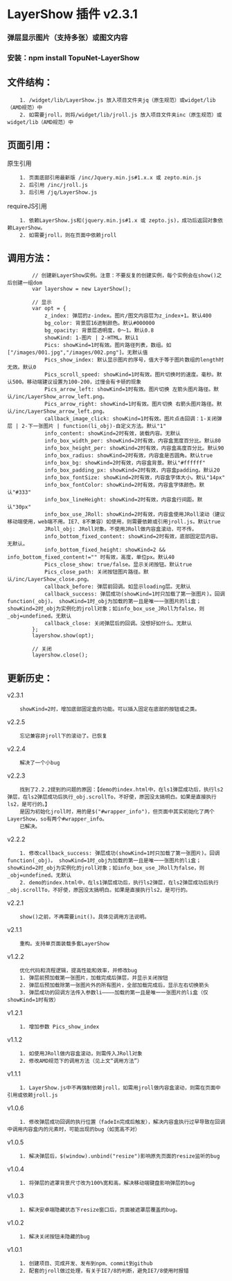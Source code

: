 # LayerShow 插件 v2.3.1
### 弹层显示图片（支持多张）或图文内容
### 安装：npm install TopuNet-LayerShow

文件结构：
-------------
		
		1. /widget/lib/LayerShow.js 放入项目文件夹jq（原生规范）或widget/lib（AMD规范）中
		2. 如需要jroll，则将/widget/lib/jroll.js 放入项目文件夹inc（原生规范）或widget/lib（AMD规范）中


页面引用：
-------------

原生引用

		1. 页面底部引用最新版 /inc/Jquery.min.js#1.x.x 或 zepto.min.js
		2. 后引用 /inc/jroll.js
		3. 后引用 /jq/LayerShow.js

requireJS引用

        1. 依赖LayerShow.js和(jquery.min.js#1.x 或 zepto.js)，成功后返回对象依赖LayerShow。
        2. 如需要jroll，则在页面中依赖jroll

调用方法：
--------------

			// 创建新LayerShow实例。注意：不要反复的创建实例，每个实例会在show()之后创建一组dom
			var layershow = new LayerShow();

			// 显示
			var opt = {
				z_index: 弹层的z-index。图片/图文内容层为z_index+1。默认400
				bg_color: 背景层16进制颜色。默认#000000
				bg_opacity: 背景层透明度，0～1。默认0.8
				showKind: 1-图片 | 2-HTML。默认1
				Pics: showKind=1时有效。图片路径列表，数组。如 ["/images/001.jpg","/images/002.png"]。无默认值
				Pics_show_index: 默认显示图片的序号，值大于等于图片数组的length时无效。默认0
				Pics_scroll_speed: showKind=1时有效。图片切换时的速度。毫秒。默认500。移动端建议设置为100-200，过慢会有卡顿的现象
				Pics_arrow_left: showKind=1时有效。图片切换 左箭头图片路径。默认/inc/LayerShow_arrow_left.png。
				Pics_arrow_right: showKind=1时有效。图片切换 右箭头图片路径。默认/inc/LayerShow_arrow_left.png。
				callback_image_click: showKind=1时有效。图片点击回调：1-关闭弹层 | 2-下一张图片 | function(li_obj)-自定义方法。默认"1"
				info_content: showKind=2时有效，装载内容。无默认
				info_box_width_per: showKind=2时有效，内容盒宽度百分比。默认80
				info_box_height_per: showKind=2时有效，内容盒高度百分比。默认90
				info_box_radius: showKind=2时有效，内容盒是否圆角。默认true
				info_box_bg: showKind=2时有效，内容盒背景。默认"#ffffff"
				info_box_padding_px: showKind=2时有效，内容盒padding。默认20
				info_box_fontSize: showKind=2时有效，内容盒字体大小。默认"14px"
				info_box_fontColor: showKind=2时有效，内容盒字体颜色。默认"#333"
				info_box_lineHeight: showKind=2时有效，内容盒行间距。默认"30px"
				info_box_use_JRoll: showKind=2时有效，内容盒使用JRoll滚动（建议移动端使用，web端不用。IE7、8不兼容）如使用，则需要依赖或引用jroll.js。默认true
				JRoll_obj: JRoll对象。不使用JRoll做内容盒滚动，可不传。
                info_bottom_fixed_content: showKind=2时有效，底部固定层内容。无默认。
                info_bottom_fixed_height: showKind=2 && info_bottom_fixed_content!="" 时有效，高度，单位px。默认40
				Pics_close_show: true/false。显示关闭按钮。默认true
				Pics_close_path: 关闭按钮图片路径。默认/inc/LayerShow_close.png。
				callback_before: 弹层前回调。如显示loading层。无默认
				callback_success: 弹层成功(showKind=1时只加载了第一张图片)。回调function(_obj)。 showKind=1时_obj为加载的第一且是唯一一张图片的li盒；showKind=2时_obj为实例化的jroll对象；如info_box_use_JRoll为false，则_obj=undefined。无默认
				callback_close: 关闭弹层后的回调。没想好如什么。无默认
			};
            layershow.show(opt);

            // 关闭
            layershow.close();

更新历史：
-------------
v2.3.1

		showKind=2时，增加底部固定盒的功能。可以插入固定在底部的按钮或之类。

v2.2.5

		忘记兼容非jroll下的滚动了。已恢复

v2.2.4

		解决了一个小bug

v2.2.3

		找到了2.2.2提到的问题的原因：【demo的index.html中，在ls1弹层成功后，执行ls2弹层，在ls2弹层成功后执行_obj.scrollTo，不好使，原因没太搞明白。如果是直接执行ls2，是可行的。】
		是因为初始化jroll时，用的是$("#wrapper_info")，但页面中其实初始化了两个LayerShow，so有两个#wrapper_info。
		已解决。

v2.2.2

		1. 修改callback_success: 弹层成功(showKind=1时只加载了第一张图片)。回调function(_obj)。 showKind=1时_obj为加载的第一且是唯一一张图片的li盒；showKind=2时_obj为实例化的jroll对象；如info_box_use_JRoll为false，则_obj=undefined。无默认
		2. demo的index.html中，在ls1弹层成功后，执行ls2弹层，在ls2弹层成功后执行_obj.scrollTo，不好使，原因没太搞明白。如果是直接执行ls2，是可行的。

v2.2.1

		show()之前，不再需要init()。具体见调用方法说明。

v2.1.1

		重构。支持单页面装载多套LayerShow

v1.2.2

		优化代码和流程逻辑，提高性能和效率，并修改bug
		1. 弹层前预加载第一张图片，加载完成后弹层，并显示关闭按钮
		2. 弹层后预加载除第一张图片外的所有图片，全部加载完成后，显示左右切换箭头
		3. 弹层成功的回调方法传入参数li————加载的第一且是唯一一张图片的li盒（仅showKind=1时有效）

v1.2.1

		1. 增加参数 Pics_show_index

v1.1.2

		1. 如使用JRoll做内容盒滚动，则需传入JRoll对象
		2. 修改AMD规范下的调用方法（见上文“调用方法”）

v1.1.1

		1. LayerShow.js中不再强制依赖jroll，如需用jroll做内容盒滚动，则需在页面中引用或依赖jroll.js

v1.0.6

		1. 修改弹层成功回调的执行位置（fadeIn完成后触发），解决内容盒执行过早导致在回调中调用内容盒内的元素时，可能出现的bug（如宽高不对）

v1.0.5

		1. 解决弹层后，$(window).unbind("resize")影响原先页面的resize监听的bug

v1.0.4

		1. 将弹层的遮罩背景尺寸改为100%宽和高，解决移动端键盘影响弹层的bug

v1.0.3

		1. 解决安卓端隐藏状态下resize窗口后，页面被遮罩层覆盖的bug。

v1.0.2

		1. 解决关闭按钮未隐藏的bug

v1.0.1

		1. 创建项目、完成开发、发布到npm、commit到github
		2. 配套的jroll做过处理，有关于IE7/8的判断，避免IE7/8使用时报错
